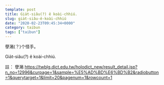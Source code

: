 ```yaml
---
template: post
title: Gia̍t-siâu(?) ê koài-chhiú.
slug: gia̍t-siâu-ê-koài-chhiú
date: "2020-02-23T09:45:34+0000"
category: taibun
tags: ["taibun"]
---
```


孽潲(？)个怪手。

Gia̍t-siâu(?) ê koài-chhiú.

註：
孽潲
https://twblg.dict.edu.tw/holodict_new/result_detail.jsp?n_no=12996&curpage=1&sample=%E5%AD%BD%E6%BD%B2&radiobutton=1&querytarget=1&limit=20&pagenum=1&rowcount=1
